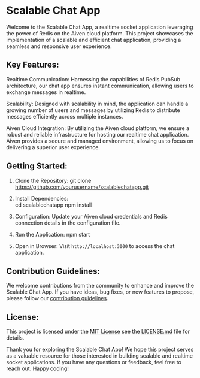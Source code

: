 # Scalable Chat App

Welcome to the Scalable Chat App, a realtime socket application leveraging the power of Redis on the Aiven cloud platform.
This project showcases the implementation of a scalable and efficient chat application, providing a seamless and responsive user experience.

## Key Features:

 Realtime Communication: Harnessing the capabilities of Redis PubSub architecture,
 our chat app ensures instant communication,
 allowing users to exchange messages in realtime.

 Scalability: Designed with scalability in mind, the application can handle a growing number of users
 and messages by utilizing Redis to distribute messages efficiently across multiple instances.

 Aiven Cloud Integration: By utilizing the Aiven cloud platform, we ensure a robust and reliable infrastructure for hosting our realtime chat application.
 Aiven provides a secure and managed environment, allowing us to focus on delivering a superior user experience.

## Getting Started:

1. Clone the Repository:
   git clone https://github.com/yourusername/scalablechatapp.git
   

2. Install Dependencies:  
   cd scalablechatapp
   npm install
   
4. Configuration:
    Update your Aiven cloud credentials and Redis connection details in the configuration file.

5. Run the Application:
   npm start
   
7. Open in Browser:
    Visit `http://localhost:3000` to access the chat application.

## Contribution Guidelines:

We welcome contributions from the community to enhance and improve the Scalable Chat App. 
If you have ideas, bug fixes, or new features to propose, please follow our [contribution guidelines](CONTRIBUTING.md).

## License:

This project is licensed under the [MIT License](LICENSE.md)  see the [LICENSE.md](LICENSE.md) file for details.

Thank you for exploring the Scalable Chat App! We hope this project serves as a valuable resource for those interested in building scalable and realtime socket applications. 
If you have any questions or feedback, feel free to reach out. Happy coding!
